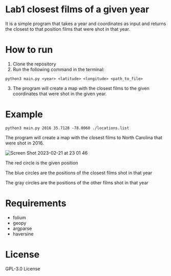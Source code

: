 # Lab1 closest films of a given year
It is a simple program that takes a year and coordinates as input and returns the closest to that position films that were shot in that year.

# How to run
1. Clone the repository
2. Run the following command in the terminal:
```
python3 main.py <year> <latitude> <longitude> <path_to_file>
```
3. The program will create a map with the closest films to the given coordinates that were shot in the given year.

# Example
```
python3 main.py 2016 35.7128 -78.0060 ./locations.list
```
The program will create a map with the closest films to North Carolina that were shot in 2016.

![Screen Shot 2023-02-21 at 23 01 46](https://user-images.githubusercontent.com/63148080/220457708-09991c7b-0333-47b6-99d3-fdb2ba71af79.png)

The red circle is the given position

The blue circles are the positions of the closest films shot in that year

The gray circles are the positions of the other films shot in that year


# Requirements
- folium
- geopy
- argparse
- haversine

# License
GPL-3.0 License
